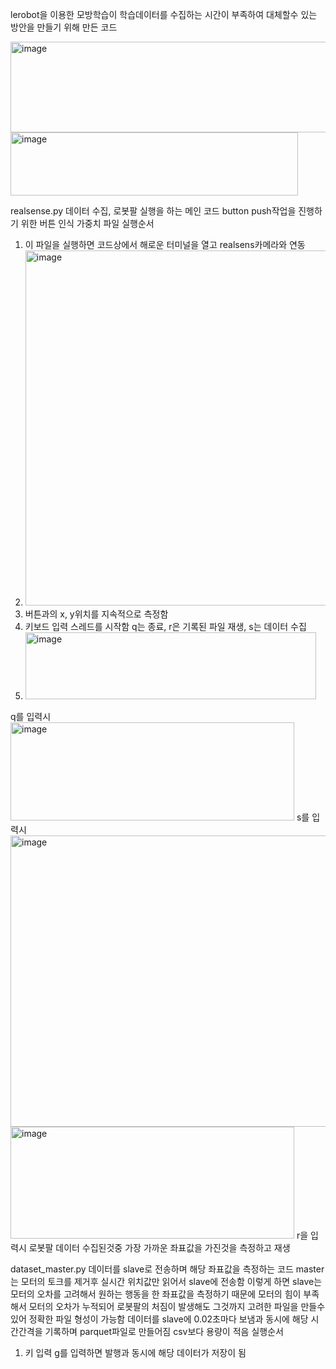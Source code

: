 lerobot을 이용한 모방학습이 학습데이터를 수집하는 시간이 부족하여 대체할수 있는 방안을 만들기 위해 만든 코드

<img width="693" height="145" alt="image" src="https://github.com/user-attachments/assets/4ef94edb-d662-49b0-98dc-243530a0902d" />

<img width="460" height="101" alt="image" src="https://github.com/user-attachments/assets/7f40c6ae-0b16-44c8-91d2-e8d633396524" />

realsense.py
  데이터 수집, 로봇팔 실행을 하는 메인 코드
  button push작업을 진행하기 위한 버튼 인식 가중치 파일
  실행순서
  1. 이 파일을 실행하면 코드상에서 해로운 터미널을 열고 realsens카메라와 연동
  2. <img width="1391" height="568" alt="image" src="https://github.com/user-attachments/assets/e46204f2-a7da-4ad2-8503-f0f1c4a93f98" />
  3. 버튼과의 x, y위치를 지속적으로 측정함
  4. 키보드 입력 스레드를 시작함 q는 종료, r은 기록된 파일 재생, s는 데이터 수집
  5. <img width="465" height="107" alt="image" src="https://github.com/user-attachments/assets/cf4b6f3c-65da-4060-a87f-637a6cda5f0b" />
  q를 입력시 <img width="454" height="157" alt="image" src="https://github.com/user-attachments/assets/ca1cdda2-11b8-46dc-b253-1af4f81ea422" />
  s를 입력시 <img width="1457" height="466" alt="image" src="https://github.com/user-attachments/assets/0528d271-e4c5-4398-83fc-bbde67c1171f" />
  <img width="454" height="179" alt="image" src="https://github.com/user-attachments/assets/00ecabcc-e772-4a56-9f6b-2aee30f00c3e" />
  r을 입력시 로봇팔 데이터 수집된것중 가장 가까운 좌표값을 가진것을 측정하고 재생


dataset_master.py
  데이터를 slave로 전송하며 해당 좌표값을 측정하는 코드
  master는 모터의 토크를 제거후 실시간 위치값만 읽어서 slave에 전송함 이렇게 하면
  slave는 모터의 오차를 고려해서 원하는 행동을 한 좌표값을 측정하기 때문에 모터의 힘이 부족해서 모터의 오차가 누적되어 로봇팔의 처짐이 발생해도 그것까지 고려한 파일을 만들수 있어 정확한 파일 형성이 가능함
  데이터를 slave에 0.02초마다 보냄과 동시에 해당 시간간격을 기록하며 parquet파일로 만들어짐 csv보다 용량이 적음
  실행순서
  1. 키 입력 g를 입력하면 발행과 동시에 해당 데이터가 저장이 됨 
  
  



  
